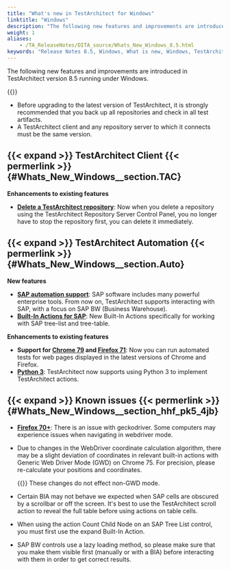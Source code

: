 ```yaml
--- 
title: "What's new in TestArchitect for Windows"
linktitle: "Windows"
description: "The following new features and improvements are introduced in TestArchitect version 8.5 running under Windows."
weight: 1
aliases: 
    - /TA_ReleaseNotes/DITA_source/Whats_New_Windows_8.5.html
keywords: "Release Notes 8.5, Windows, What is new, Windows, TestArchitect 8.5, TestArchitect 8.5, what is new, Windows"
---
```


The following new features and improvements are introduced in TestArchitect version 8.5 running under Windows.

{{<remember>}}

-   Before upgrading to the latest version of TestArchitect, it is strongly recommended that you back up all repositories and check in all test artifacts.
-   A TestArchitect client and any repository server to which it connects must be the same version.

## {{< expand >}} TestArchitect Client {{< permerlink >}} {#Whats_New_Windows__section.TAC} 

**Enhancements to existing features**

-   [**Delete a TestArchitect repository**](/administration-guide/repository-server-management/deleting-a-repository#): Now when you delete a repository using the TestArchitect Repository Server Control Panel, you no longer have to stop the repository first, you can delete it immediately.

## {{< expand >}} TestArchitect Automation {{< permerlink >}} {#Whats_New_Windows__section.Auto} 

**New features**

-   [**SAP automation support**](/automation-guide/application-testing/testing-sap-applications/#): SAP software includes many powerful enterprise tools. From now on, TestArchitect supports interacting with SAP, with a focus on SAP BW \(Business Warehouse\).
-   [**Built-In Actions for SAP**](/automation-guide/action-based-testing-language/built-in-actions/user-interface-actions/tree-table-tree-list/#): New Built-In Actions specifically for working with SAP tree-list and tree-table.

**Enhancements to existing features**

-   **Support for [Chrome 79](/automation-guide/application-testing/testing-web-and-ria-applications/testing-web-applications/) and [Firefox 71](/automation-guide/application-testing/testing-web-and-ria-applications/testing-web-applications/)**: Now you can run automated tests for web pages displayed in the latest versions of Chrome and Firefox.
-   [**Python 3**](/testarchitect-tutorial/part-3-extending-testarchitect/lesson-8-using-an-automation-harness/working-with-the-python-harness/#): TestArchitect now supports using Python 3 to implement TestArchitect actions.

## {{< expand >}} Known issues {{< permerlink >}} {#Whats_New_Windows__section_hhf_pk5_4jb} 

-   [**Firefox 70+**](/automation-guide/diagnosing-and-resolving-automation-errors/testarchitect-cannot-navigate-with-webdriver-mode-in-firefox-70-and-geckodriver-v0-26-0#): There is an issue with geckodriver. Some computers may experience issues when navigating in webdriver mode.
-   Due to changes in the WebDriver coordinate calculation algorithm, there may be a slight deviation of coordinates in relevant built-in actions with Generic Web Driver Mode \(GWD\) on Chrome 75. For precision, please re-calculate your positions and coordinates.

    {{<note>}} These changes do not effect non-GWD mode.

-   Certain BIA may not behave we expected when SAP cells are obscured by a scrollbar or off the screen. It's best to use the TestArchitect scroll action to reveal the full table before using actions on table cells.
-   When using the action Count Child Node on an SAP Tree List control, you must first use the expand Built-In Action.
-   SAP BW controls use a lazy loading method, so please make sure that you make them visible first \(manually or with a BIA\) before interacting with them in order to get correct results.


